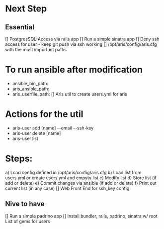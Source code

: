 # Next Step
## Essential
[] PostgresSQL-Access via rails app
[] Run a simple sinatra app
[] Deny ssh access for user - keep git push via ssh working
[] /opt/aris/config/aris.cfg with the most important paths
  # To run ansible after modification
  - ansible_bin_path:
  - aris_ansible_path:
  - aris_userfile_path:
[] Aris util to create users.yml for aris
  # Actions for the util
  - aris-user add [name] --email --ssh-key
  - aris-user delete [name]
  - aris-user list
  # Steps:
  a) Load config defined in /opt/aris/config/aris.cfg
  b) Load list from users.yml or create users.yml and empyty list
  c) Modify list
  d) Store list (if add or delete)
  e) Commit changes via ansible (if add or delete)
  f) Print out current list (in any case)
[] Web Front End for ssh_key config

## Nive to have
[] Run a simple padrino app
[] Install bundler, rails, padrino, sinatra w/ root
   List of gems for users
